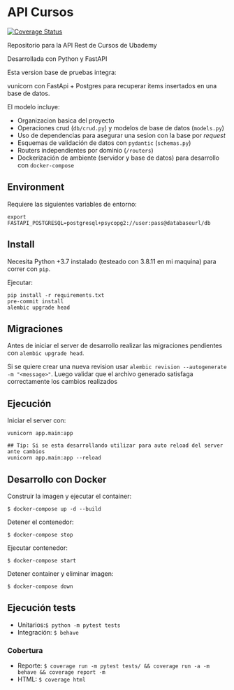 # API Cursos

[![Coverage Status](https://coveralls.io/repos/github/20212C-Taller2/courses/badge.svg?branch=develop)](https://coveralls.io/github/20212C-Taller2/courses?branch=develop)

Repositorio para la API Rest de Cursos de Ubademy

Desarrollada con Python y FastAPI

Esta version base de pruebas integra:

vunicorn con FastApi + Postgres para recuperar items insertados en una base de datos.

El modelo incluye:

- Organizacion basica del proyecto
- Operaciones crud (`db/crud.py`) y modelos de base de datos (`models.py`)
- Uso de dependencias para asegurar una sesion con la base por _request_
- Esquemas de validación de datos con `pydantic` (`schemas.py`)
- Routers independientes por dominio (`/routers`)
- Dockerización de ambiente (servidor y base de datos) para desarrollo con `docker-compose`

## Environment

Requiere las siguientes variables de entorno:

```shell
export FASTAPI_POSTGRESQL=postgresql+psycopg2://user:pass@databaseurl/db
```

## Install

Necesita Python +3.7 instalado (testeado con 3.8.11 en mi maquina) para correr con `pip`.

Ejecutar:

```shell
pip install -r requirements.txt
pre-commit install
alembic upgrade head
```

## Migraciones

Antes de iniciar el server de desarrollo realizar las migraciones pendientes con `alembic upgrade head`.

Si se quiere crear una nueva revision usar `alembic revision --autogenerate -m "<message>"`. Luego validar que el
archivo generado satisfaga correctamente los cambios realizados

## Ejecución

Iniciar el server con:

```shell
vunicorn app.main:app

## Tip: Si se esta desarrollando utilizar para auto reload del server ante cambios
vunicorn app.main:app --reload
```

## Desarrollo con Docker

Construir la imagen y ejecutar el container:

```shell
$ docker-compose up -d --build
```

Detener el contenedor:

```shell
$ docker-compose stop
```

Ejecutar contenedor:

```shell
$ docker-compose start
```

Detener container y eliminar imagen:

```shell
$ docker-compose down
```

## Ejecución tests

- Unitarios:`$ python -m pytest tests`
- Integración: `$ behave`

### Cobertura 

- Reporte: `$ coverage run -m pytest tests/ && coverage run -a -m behave && coverage report -m`
- HTML: `$ coverage html`
